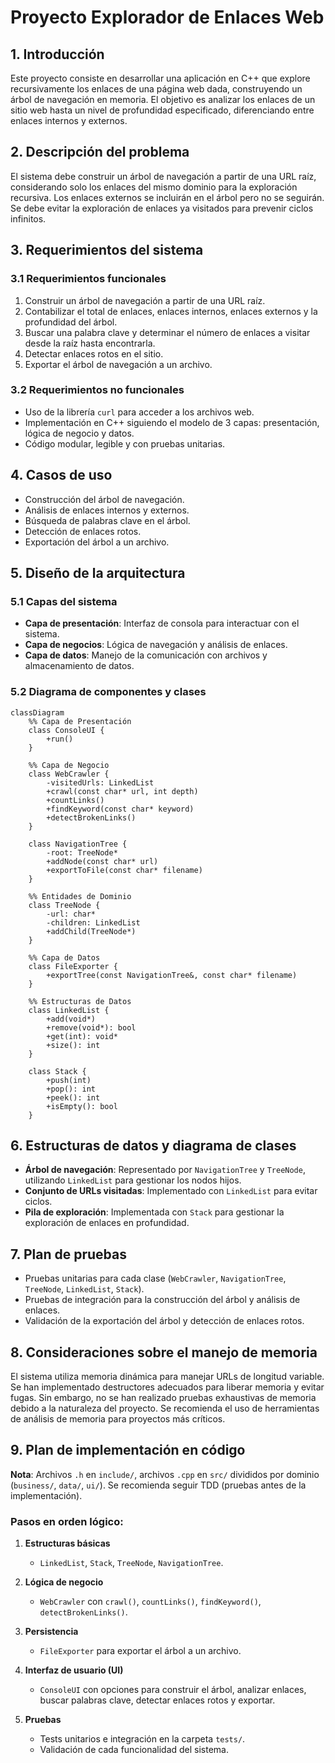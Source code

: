 # Proyecto Explorador de Enlaces Web

## 1. Introducción

Este proyecto consiste en desarrollar una aplicación en C++ que explore recursivamente los enlaces de una página web dada, construyendo un árbol de navegación en memoria. El objetivo es analizar los enlaces de un sitio web hasta un nivel de profundidad especificado, diferenciando entre enlaces internos y externos.

## 2. Descripción del problema

El sistema debe construir un árbol de navegación a partir de una URL raíz, considerando solo los enlaces del mismo dominio para la exploración recursiva. Los enlaces externos se incluirán en el árbol pero no se seguirán. Se debe evitar la exploración de enlaces ya visitados para prevenir ciclos infinitos.

## 3. Requerimientos del sistema

### 3.1 Requerimientos funcionales

1. Construir un árbol de navegación a partir de una URL raíz.
2. Contabilizar el total de enlaces, enlaces internos, enlaces externos y la profundidad del árbol.
3. Buscar una palabra clave y determinar el número de enlaces a visitar desde la raíz hasta encontrarla.
4. Detectar enlaces rotos en el sitio.
5. Exportar el árbol de navegación a un archivo.

### 3.2 Requerimientos no funcionales

- Uso de la librería `curl` para acceder a los archivos web.
- Implementación en C++ siguiendo el modelo de 3 capas: presentación, lógica de negocio y datos.
- Código modular, legible y con pruebas unitarias.

## 4. Casos de uso

- Construcción del árbol de navegación.
- Análisis de enlaces internos y externos.
- Búsqueda de palabras clave en el árbol.
- Detección de enlaces rotos.
- Exportación del árbol a un archivo.

## 5. Diseño de la arquitectura

### 5.1 Capas del sistema

- **Capa de presentación**: Interfaz de consola para interactuar con el sistema.
- **Capa de negocios**: Lógica de navegación y análisis de enlaces.
- **Capa de datos**: Manejo de la comunicación con archivos y almacenamiento de datos.

### 5.2 Diagrama de componentes y clases

```mermaid
classDiagram
    %% Capa de Presentación
    class ConsoleUI {
        +run()
    }

    %% Capa de Negocio
    class WebCrawler {
        -visitedUrls: LinkedList
        +crawl(const char* url, int depth)
        +countLinks()
        +findKeyword(const char* keyword)
        +detectBrokenLinks()
    }

    class NavigationTree {
        -root: TreeNode*
        +addNode(const char* url)
        +exportToFile(const char* filename)
    }

    %% Entidades de Dominio
    class TreeNode {
        -url: char*
        -children: LinkedList
        +addChild(TreeNode*)
    }

    %% Capa de Datos
    class FileExporter {
        +exportTree(const NavigationTree&, const char* filename)
    }

    %% Estructuras de Datos
    class LinkedList {
        +add(void*)
        +remove(void*): bool
        +get(int): void*
        +size(): int
    }

    class Stack {
        +push(int)
        +pop(): int
        +peek(): int
        +isEmpty(): bool
    }
```

## 6. Estructuras de datos y diagrama de clases

- **Árbol de navegación**: Representado por `NavigationTree` y `TreeNode`, utilizando `LinkedList` para gestionar los nodos hijos.
- **Conjunto de URLs visitadas**: Implementado con `LinkedList` para evitar ciclos.
- **Pila de exploración**: Implementada con `Stack` para gestionar la exploración de enlaces en profundidad.

## 7. Plan de pruebas

- Pruebas unitarias para cada clase (`WebCrawler`, `NavigationTree`, `TreeNode`, `LinkedList`, `Stack`).
- Pruebas de integración para la construcción del árbol y análisis de enlaces.
- Validación de la exportación del árbol y detección de enlaces rotos.

## 8. Consideraciones sobre el manejo de memoria

El sistema utiliza memoria dinámica para manejar URLs de longitud variable. Se han implementado destructores adecuados para liberar memoria y evitar fugas. Sin embargo, no se han realizado pruebas exhaustivas de memoria debido a la naturaleza del proyecto. Se recomienda el uso de herramientas de análisis de memoria para proyectos más críticos.

## 9. Plan de implementación en código

**Nota**: Archivos `.h` en `include/`, archivos `.cpp` en `src/` divididos por dominio (`business/`, `data/`, `ui/`). Se recomienda seguir TDD (pruebas antes de la implementación).

### Pasos en orden lógico:

1. **Estructuras básicas**

   - `LinkedList`, `Stack`, `TreeNode`, `NavigationTree`.

2. **Lógica de negocio**

   - `WebCrawler` con `crawl()`, `countLinks()`, `findKeyword()`, `detectBrokenLinks()`.

3. **Persistencia**

   - `FileExporter` para exportar el árbol a un archivo.

4. **Interfaz de usuario (UI)**

   - `ConsoleUI` con opciones para construir el árbol, analizar enlaces, buscar palabras clave, detectar enlaces rotos y exportar.

5. **Pruebas**

   - Tests unitarios e integración en la carpeta `tests/`.
   - Validación de cada funcionalidad del sistema.
